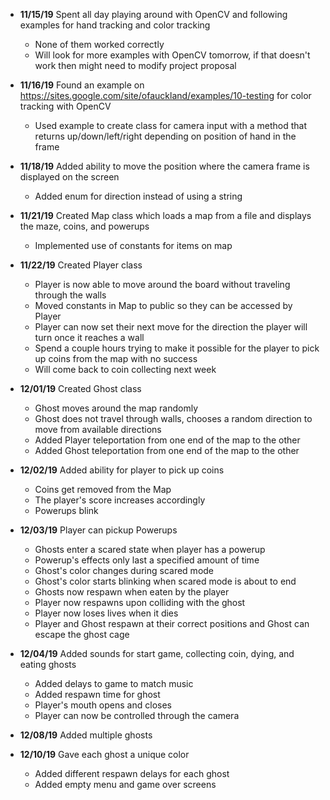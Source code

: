 - **11/15/19** Spent all day playing around with OpenCV and following examples for hand tracking and color tracking
  - None of them worked correctly
  - Will look for more examples with OpenCV tomorrow, if that doesn't work then might need to modify project proposal

- **11/16/19** Found an example on https://sites.google.com/site/ofauckland/examples/10-testing for color tracking with OpenCV
  - Used example to create class for camera input with a method that returns up/down/left/right depending on position of hand in the frame

- **11/18/19** Added ability to move the position where the camera frame is displayed on the screen
  - Added enum for direction instead of using a string

- **11/21/19** Created Map class which loads a map from a file and displays the maze, coins, and powerups
  - Implemented use of constants for items on map

- **11/22/19** Created Player class
  - Player is now able to move around the board without traveling through the walls
  - Moved constants in Map to public so they can be accessed by Player
  - Player can now set their next move for the direction the player will turn once it reaches a wall
  - Spend a couple hours trying to make it possible for the player to pick up coins from the map with no success
  - Will come back to coin collecting next week

- **12/01/19** Created Ghost class
  - Ghost moves around the map randomly
  - Ghost does not travel through walls, chooses a random direction to move from available directions
  - Added Player teleportation from one end of the map to the other
  - Added Ghost teleportation from one end of the map to the other

- **12/02/19** Added ability for player to pick up coins
  - Coins get removed from the Map
  - The player's score increases accordingly
  - Powerups blink

- **12/03/19** Player can pickup Powerups
  - Ghosts enter a scared state when player has a powerup
  - Powerup's effects only last a specified amount of time
  - Ghost's color changes during scared mode
  - Ghost's color starts blinking when scared mode is about to end
  - Ghosts now respawn when eaten by the player
  - Player now respawns upon colliding with the ghost
  - Player now loses lives when it dies
  - Player and Ghost respawn at their correct positions and Ghost can escape the ghost cage

- **12/04/19** Added sounds for start game, collecting coin, dying, and eating ghosts
  - Added delays to game to match music
  - Added respawn time for ghost
  - Player's mouth opens and closes
  - Player can now be controlled through the camera

- **12/08/19** Added multiple ghosts

- **12/10/19** Gave each ghost a unique color
  - Added different respawn delays for each ghost
  - Added empty menu and game over screens

